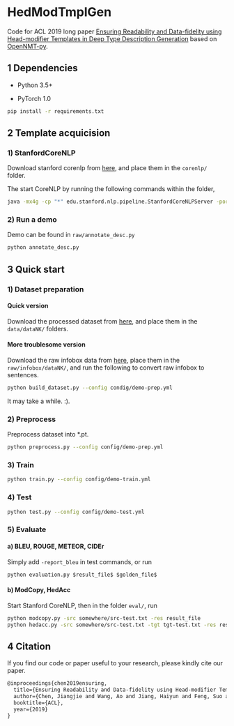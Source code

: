 # HedModTmplGen

Code for ACL 2019 long paper [Ensuring Readability and Data-fidelity using Head-modifier Templates in Deep Type Description Generation](https://arxiv.org/abs/1905.12198) based on [OpenNMT-py](https://github.com/OpenNMT/OpenNMT-py).

## 1 Dependencies

- Python 3.5+

- PyTorch 1.0 

```bash
pip install -r requirements.txt
```

## 2 Template acquicision

### 1) StanfordCoreNLP

Download stanford corenlp from [here](https://github.com/Lynten/stanford-corenlp), and place them in the `corenlp/` folder.

The start CoreNLP by running the following commands within the folder,

```bash
java -mx4g -cp "*" edu.stanford.nlp.pipeline.StanfordCoreNLPServer -port 9000
```

### 2) Run a demo

Demo can be found in `raw/annotate_desc.py`

```bash
python annotate_desc.py
```

## 3 Quick start

### 1) Dataset preparation

#### Quick version

Download the processed dataset from [here](https://drive.google.com/drive/folders/1ZHGjawYcV1BJ9SWtyhMZzR3WkX3BApOI?usp=sharing), and place them in the `data/dataNK/` folders.

#### More troublesome version

Download the raw infobox data from [here](https://drive.google.com/drive/folders/1dcG3ylVxdXZ4T27G1F3qWEb-wm69AyBE?usp=sharing), place them in the `raw/infobox/dataNK/`, and run the following to convert raw infobox to sentences.

```bash
python build_dataset.py --config condig/demo-prep.yml
```

It may take a while. :).

### 2) Preprocess

Preprocess dataset into *.pt. 

```bash
python preprocess.py --config config/demo-prep.yml
```

### 3) Train

```bash
python train.py --config config/demo-train.yml
```

### 4) Test

```bash
python test.py --config config/demo-test.yml
```

### 5) Evaluate

#### a) BLEU, ROUGE, METEOR, CIDEr

Simply add `-report_bleu` in test commands, or run

```
python evaluation.py $result_file$ $golden_file$
```

#### b) ModCopy, HedAcc

Start Stanford CoreNLP, then in the folder `eval/`, run

```bash
python modcopy.py -src somewhere/src-test.txt -res result_file
python hedacc.py -src somewhere/src-test.txt -tgt tgt-test.txt -res result_file
```

## 4 Citation

If you find our code or paper useful to your research, please kindly cite our paper.

```tex
@inproceedings{chen2019ensuring,
  title={Ensuring Readability and Data-fidelity using Head-modifier Templates in Deep Type Description Generation},
  author={Chen, Jiangjie and Wang, Ao and Jiang, Haiyun and Feng, Suo and Li, Chenguang and Xiao, Yanghua},
  booktitle={ACL},
  year={2019}
}
```